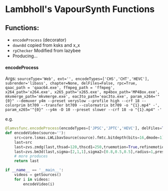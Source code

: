 # Lambholl's VapourSynth Functions

## Functions:
* `encodeProcess` (decorator)
* `down8d` copied from ksks and x_x
* `rpChecker` Modified from lazybee
* Producing...

#### encodeProcess
Args: `sourceType='Web', ext='', encodeTypes=['CHS','CHT','HEVC'], subrender='libass', chapter=None, delFiles=False, rpc=True, `  
`qaac_path = 'qaac64.exe', ffmpeg_path = 'ffmpeg', x264_path='x264.exe', x265_path='x265.exe', mp4box_path='MP4Box.exe', mkvmerge_path='mkvmerge.exe', eac3to_path='eac3to.exe', param_x264='"{0}" --demuxer y4m --preset veryslow --profile high --crf 18 --colorprim bt709 --transfer bt709 --colormatrix bt709 -o "{1}.mp4" -', param_x265='"{0}" --y4m -D 10 --preset slower --crf 18 -o "{1}.mp4" -'`  

e.g. 
```python
@lamvsfunc.encodeProcess(encodeTypes=['JPSC','JPTC','HEVC'], delFiles=True, rpc=True)
def encodeVideo(source=''):
    src=core.lsmas.LWLibavSource(source).fmtc.bitdepth(bits=16,dmode=1)
    last=src
    last=zvs.zmdg(last,thsad=120,thscd1=250,truemotion=True,refinemotion=True,lf=0.2,cs=True)
    last=zvs.bm3d(last,sigma=[2,1,1],sigma2=[0.8,0.5,0.5],radius=1,preset='np',vt=1,mode='cuda_rtc')
    # more produces
    return last

if __name__ == '__main__':
    videos = getSources()
    for i in videos:
        encodeVideo(i)
```
